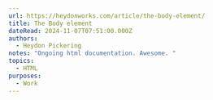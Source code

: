 ```yaml
---
url: https://heydonworks.com/article/the-body-element/
title: The Body element
dateRead: 2024-11-07T07:51:00.000Z
authors:
  - Heydon Pickering
notes: "Ongoing html documentation. Awesome. "
topics:
  - HTML
purposes:
  - Work
---
```

